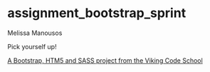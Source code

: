 assignment_bootstrap_sprint
===========================

Melissa Manousos

Pick yourself up!

[A Bootstrap, HTM5 and SASS project from the Viking Code School](http://www.vikingcodeschool.com)
